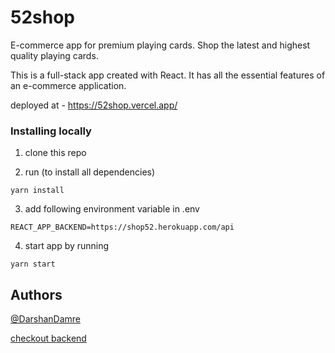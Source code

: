 # 52shop

E-commerce app for premium playing cards. Shop the latest and highest quality playing cards.

This is a full-stack app created with React. It has all the essential features of an e-commerce application.

deployed at - https://52shop.vercel.app/

### Installing locally

1. clone this repo

2. run (to install all dependencies)

```
yarn install
```

3. add following environment variable in .env

```
REACT_APP_BACKEND=https://shop52.herokuapp.com/api
```

4. start app by running

```
yarn start
```

## Authors

[@DarshanDamre](https://twitter.com/DarshanDamre)

[checkout backend](https://github.com/darshandamre/52shop-server)
